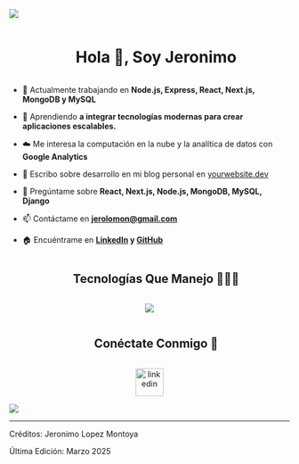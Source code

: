 <img src="https://user-images.githubusercontent.com/73097560/115834477-dbab4500-a447-11eb-908a-139a6edaec5c.gif">
<div id="user-content-toc">
  <ul align="center">
    <summary><h1 style="display: inline-block">Hola 👋, Soy Jeronimo</h1></summary>
  </ul>
</div>

<!--Intro start-->
- 🔭 Actualmente trabajando en **Node.js, Express, React, Next.js, MongoDB y MySQL**

- 🌱 Aprendiendo **a integrar tecnologías modernas para crear aplicaciones escalables.**

- ☁️ Me interesa la computación en la nube y la analítica de datos con **Google Analytics**

- 📝 Escribo sobre desarrollo en mi blog personal en [yourwebsite.dev](yourwebsite.dev)

- 💬 Pregúntame sobre **React, Next.js, Node.js, MongoDB, MySQL, Django**

- 📫 Contáctame en **jerolomon@gmail.com**

- 🏠 Encuéntrame en **[LinkedIn](https://www.linkedin.com/in/jeronimo-lopez-montoya) y [GitHub](https://github.com/jerolm23)**
<!--Intro end-->

<!--h1 without bottom border-->
<div id="user-content-toc">
  <ul align="center">
    <summary><h2 style="display: inline-block">Tecnologías Que Manejo 👨🏻‍💻</h2></summary>
  </ul>
</div>
<!--tech stack icons-->
<p align="center">
  <a href="https://skillicons.dev">
    <img src="https://skillicons.dev/icons?i=html,css,js,react,nextjs,tailwind,bootstrap,nodejs,express,python,django,mysql,mongodb,git,github,jira,trello,googleanalytics&perline=10" />
  </a>
</p>

<!-- Connect with me -->
<!--h2 without bottom border-->
<div id="user-content-toc">
  <ul align="center">
    <summary><h2 style="display: inline-block">Conéctate Conmigo 🤝</h2></summary>
  </ul>
</div>

<!--icons and links-->
<p align="center">
<a href="https://www.linkedin.com/in/jeronimo-lopez-montoya" target="blank"><img align="center" src="https://user-images.githubusercontent.com/88904952/234979284-68c11d7f-1acc-4f0c-ac78-044e1037d7b0.png" alt="linkedin" height="50" width="50" /></a>
</p>

<!--horizontal divider(gradiant)-->
<img src="https://user-images.githubusercontent.com/73097560/115834477-dbab4500-a447-11eb-908a-139a6edaec5c.gif">

----------------------------------------------------------------------
Créditos: Jeronimo Lopez Montoya

Última Edición: Marzo 2025
